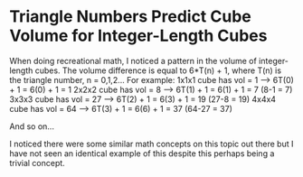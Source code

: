 # Triangle Numbers Predict Cube Volume for Integer-Length Cubes

When doing recreational math, I noticed a pattern in the volume of integer-length cubes. The volume difference is equal to 6*T(n) + 1, where T(n) is the triangle number, n = 0,1,2...
For example:
1x1x1 cube has vol = 1 --> 6T(0) + 1  = 6(0) + 1  = 1
2x2x2 cube has vol  = 8 --> 6T(1) + 1 = 6(1) + 1 = 7  (8-1 = 7)
3x3x3 cube has vol = 27 --> 6T(2) + 1 = 6(3) + 1 = 19 (27-8 = 19)
4x4x4 cube has vol = 64 --> 6T(3) + 1 = 6(6) + 1 = 37 (64-27 = 37)

And so on...

I noticed there were some similar math concepts on this topic out there but I have not seen an identical example of this despite this perhaps being a trivial concept.

